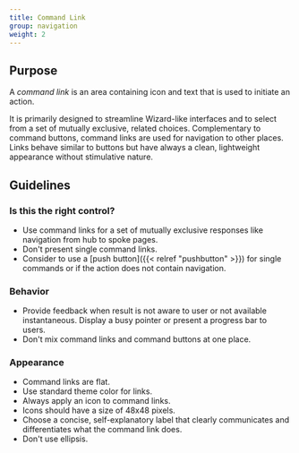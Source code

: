```yaml
---
title: Command Link
group: navigation
weight: 2
---
```


Purpose
-------

A *command link* is an area containing icon and text that is used to
initiate an action.

It is primarily designed to streamline Wizard-like interfaces and to
select from a set of mutually exclusive, related choices. Complementary
to command buttons, command links are used for navigation to other
places. Links behave similar to buttons but have always a clean,
lightweight appearance without stimulative nature.

Guidelines
----------

### Is this the right control?

-   Use command links for a set of mutually exclusive responses like
    navigation from hub to spoke pages.
-   Don't present single command links.
-   Consider to use a [push button]({{< relref "pushbutton" >}}) for single commands
    or if the action does not contain navigation.

### Behavior

-   Provide feedback when result is not aware to user or not available
    instantaneous. Display a busy pointer or present a progress bar to
    users.
-   Don't mix command links and command buttons at one place.

### Appearance

-   Command links are flat.
-   Use standard theme color for links.
-   Always apply an icon to command links.
-   Icons should have a size of 48x48 pixels.
-   Choose a concise, self-explanatory label that clearly communicates
    and differentiates what the command link does.
-   Don't use ellipsis.
